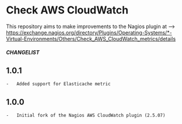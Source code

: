 # Check AWS CloudWatch

This repository aims to make improvements to the Nagios plugin at -->
https://exchange.nagios.org/directory/Plugins/Operating-Systems/*-Virtual-Environments/Others/Check_AWS_CloudWatch_metrics/details


#####   CHANGELIST  #####

##  1.0.1
    -   Added support for Elasticache metric

##  1.0.0
    -   Initial fork of the Nagios AWS CloudWatch plugin (2.5.07)
